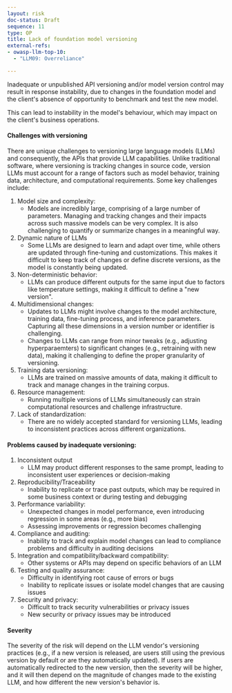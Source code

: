 ```yaml
---
layout: risk
doc-status: Draft
sequence: 11
type: OP
title: Lack of foundation model versioning
external-refs:
- owasp-llm-top-10:
  - "LLM09: Overreliance"

---
```


Inadequate or unpublished API versioning and/or model version control may result in response instability, due to changes in the foundation model and the client's absence of opportunity to benchmark and test the new model.

This can lead to instability in the model's behaviour, which may impact on the client's business operations.

#### Challenges with versioning

There are unique challenges to versioning large language models (LLMs) and consequently, the APIs that provide LLM capabilities. Unlike traditional software, where versioning is tracking changes in source code, version LLMs must account for a range of factors such as model behavior, training data, architecture, and computational requirements. Some key challenges include:
1. Model size and complexity: 
   - Models are incredibly large, comprising of a large number of parameters. Managing and tracking changes and their impacts across such massive models can be very complex. It is also challenging to quantify or summarize changes in a meaningful way.
2. Dynamic nature of LLMs
   - Some LLMs are designed to learn and adapt over time, while others are updated through fine-tuning and customizations. This makes it difficult to keep track of changes or define discrete versions, as the model is constantly being updated.
3. Non-deterministic behavior:
   - LLMs can produce different outputs for the same input due to factors like temperature settings, making it difficult to define a "new version". 
4. Multidimensional changes:
   - Updates to LLMs might involve changes to the model architecture, training data, fine-tuning process, and inference parameters. Capturing all these dimensions in a version number or identifier is challenging.
   - Changes to LLMs can range from minor tweaks (e.g., adjusting hyperparaemters) to significant changes (e.g., retraining with new data), making it challenging to define the proper granularity of versioning.
5. Training data versioning:
   - LLMs are trained on massive amounts of data, making it difficult to track and manage changes in the training corpus.
6. Resource management: 
   - Running multiple versions of LLMs simultaneously can strain computational resources and challenge infrastructure.
7. Lack of standardization: 
   - There are no widely accepted standard for versioning LLMs, leading to inconsistent practices across different organizations.

#### Problems caused by inadequate versioning:

1. Inconsistent output
   - LLM may product different responses to the same prompt, leading to inconsistent user experiences or decision-making
2. Reproducibility/Traceability
   - Inability to replicate or trace past outputs, which may be required in some business context or during testing and debugging
3. Performance variability: 
   - Unexpected changes in model performance, even introducing regression in some areas (e.g., more bias)
   - Assessing improvements or regression becomes challenging
4. Compliance and auditing:
   - Inability to track and explain model changes can lead to compliance problems and difficulty in auditing decisions
5. Integration and compatibility/backward compatibility:
   - Other systems or APIs may depend on specific behaviors of an LLM
6. Testing and quality assurance:
   - Difficulty in identifying root cause of errors or bugs
   - Inability to replicate issues or isolate model changes that are causing issues
7. Security and privacy:
   - Difficult to track security vulnerabilities or privacy issues
   - New security or privacy issues may be introduced

#### Severity

The severity of the risk will depend on the LLM vendor's versioning practices (e.g., if a new version is released, are users still using the previous version by default or are they automatically updated). If users are automatically redirected to the new version, then the severity will be higher, and it will then depend on the magnitude of changes made to the existing LLM, and how different the new version's behavior is.
